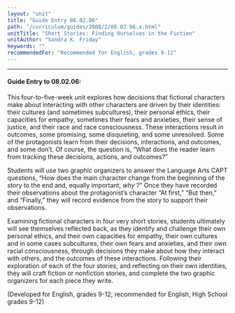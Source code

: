 ```yaml
---
layout: "unit"
title: "Guide Entry 08.02.06"
path: "/curriculum/guides/2008/2/08.02.06.x.html"
unitTitle: "Short Stories: Finding Ourselves in the Fiction"
unitAuthor: "Sandra K. Friday"
keywords: ""
recommendedFor: "Recommended for English, grades 9-12"
---
```

<body>
<hr/>
<h4>
Guide Entry to 08.02.06:
</h4>
<p>
This four-to-five-week unit explores how decisions that fictional characters make about interacting with other characters are driven by their identities: their cultures (and sometimes subcultures), their personal ethics, their capacities for empathy, sometimes their fears and anxieties, their sense of justice, and their race and race consciousness. These interactions result in outcomes, some promising, some disquieting, and some unresolved. Some of the protagonists learn from their decisions, interactions, and outcomes, and some don’t. Of course, the question is, “What does the reader learn from tracking these decisions, actions, and outcomes?”
</p>
<p>
Students will use two graphic organizers to answer the Language Arts CAPT questions, “How does the main character change from the beginning of the story to the end and, equally important,
<i>
why
</i>
?” Once they have recorded their observations about the protagonist’s character “At first,” “But then,” and “Finally,” they will record evidence from the story to support their observations.
</p>
<p>
Examining fictional characters in four very short stories, students ultimately will see themselves reflected back, as they identify and challenge their own personal ethics, and their own capacities for empathy, their own cultures and in some cases subcultures, their own fears and anxieties, and their own racial consciousness, through decisions they make about how they interact with others, and the outcomes of these interactions. Following their exploration of each of the four stories, and reflecting on their own identities, they will craft fiction or nonfiction stories, and complete the two graphic organizers for each piece they write.
</p>
<p>
(Developed for English, grades 9-12; recommended for English, High School grades 9-12)
</p>
</body>
